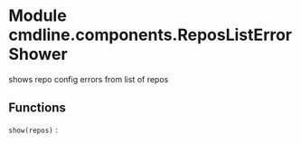 Module cmdline.components.ReposListErrorShower
==============================================
shows repo config errors from list of repos

Functions
---------

    
`show(repos)`
: